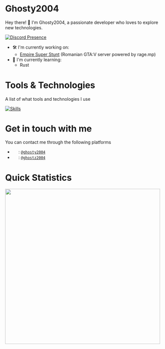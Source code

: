 # Ghosty2004
Hey there! 👋 I'm Ghosty2004, a passionate developer who loves to explore new technologies.

[![Discord Presence](https://lanyard.cnrad.dev/api/334979056095199233)](https://discord.com/users/334979056095199233)

- 🛠️ I'm currently working on:
  - [Empire Super Stunt](https://github.com/Empire-Super-Stunt) (Romanian GTA:V server powered by rage.mp)
- 🌱 I'm currently learning:
  - Rust <img src="https://skillicons.dev/icons?i=rust" width="15" height="15" align="center"/>

# Tools & Technologies
A list of what tools and technologies I use

[![Skills](https://skillicons.dev/icons?i=js,ts,nodejs,php,html,css,sass,lua,python,react,vue,nextjs,electron,express,nestjs,mysql,mongodb,visualstudio,vscode,git,github,linux,raspberrypi,nginx,docker)](https://skillicons.dev)

# Get in touch with me
You can contact me through the following platforms

- <img src="https://skillicons.dev/icons?i=discord" width="15" height="15" align="center"> : [`@ghosty2004`](https://discord.com/users/334979056095199233)
- <img src="https://skillicons.dev/icons?i=twitter" width="15" height="15" align="center"> : [`@ghostz2004`](https://twitter.com/ghostz2004)

# Quick Statistics

<img src="https://github-readme-stats.vercel.app/api?username=ghosty2004&count_private=true&show_icons=true&theme=dark" width="500" />
